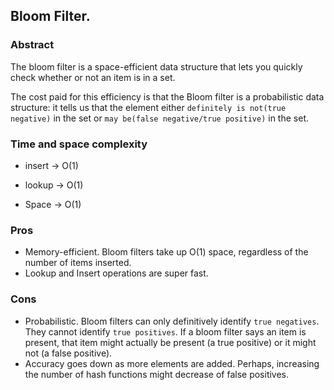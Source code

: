 ## Bloom Filter.


### Abstract
The bloom filter is a space-efficient data structure that lets you quickly check whether or not an item is in a set.

The cost paid for this efficiency is that the Bloom filter is a probabilistic data structure: it tells us that the element either `definitely is not(true negative)` in the set or `may be(false negative/true positive)` in the set.


### Time and space complexity
* insert -> O(1)
* lookup -> O(1)

* Space -> O(1)


### Pros
* Memory-efficient. Bloom filters take up O(1) space, regardless of the number of items inserted.
* Lookup and Insert operations are super fast.

### Cons
* Probabilistic. Bloom filters can only definitively identify `true negatives`. They cannot identify `true positives`. If a bloom filter says an item is present, that item might actually be present (a true positive) or it might not (a false positive).
* Accuracy goes down as more elements are added. Perhaps, increasing the number of hash functions might decrease of
  false positives.




